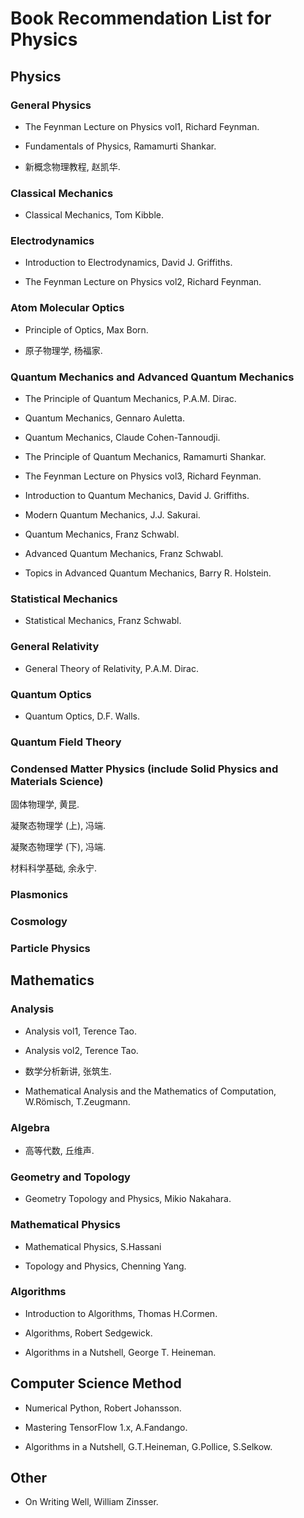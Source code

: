 # Book Recommendation List for Physics

## Physics

### General Physics

* The Feynman Lecture on Physics vol1, Richard Feynman.

* Fundamentals of Physics, Ramamurti Shankar.

* 新概念物理教程, 赵凯华.

### Classical Mechanics

* Classical Mechanics, Tom Kibble.

### Electrodynamics

* Introduction to Electrodynamics, David J. Griffiths.

* The Feynman Lecture on Physics vol2, Richard Feynman.

### Atom Molecular Optics

* Principle of Optics, Max Born.

* 原子物理学, 杨福家.

### Quantum Mechanics and Advanced Quantum Mechanics

* The Principle of Quantum Mechanics, P.A.M. Dirac.

* Quantum Mechanics, Gennaro Auletta.

* Quantum Mechanics, Claude Cohen-Tannoudji.

* The Principle of Quantum Mechanics, Ramamurti Shankar.

* The Feynman Lecture on Physics vol3, Richard Feynman.

* Introduction to Quantum Mechanics, David J. Griffiths.

* Modern Quantum Mechanics, J.J. Sakurai.

* Quantum Mechanics, Franz Schwabl.

* Advanced Quantum Mechanics, Franz Schwabl.

* Topics in Advanced Quantum Mechanics, Barry R. Holstein.

### Statistical Mechanics

* Statistical Mechanics, Franz Schwabl.

### General Relativity

* General Theory of Relativity, P.A.M. Dirac.

### Quantum Optics

* Quantum Optics, D.F. Walls.

### Quantum Field Theory

### Condensed Matter Physics (include Solid Physics and Materials Science)

固体物理学, 黄昆.

凝聚态物理学 (上), 冯端.

凝聚态物理学 (下), 冯端.

材料科学基础, 余永宁.

### Plasmonics

### Cosmology

### Particle Physics

## Mathematics

### Analysis

* Analysis vol1, Terence Tao.

* Analysis vol2, Terence Tao.

* 数学分析新讲, 张筑生.

* Mathematical Analysis and the Mathematics of Computation, W.Römisch, T.Zeugmann.

### Algebra

* 高等代数, 丘维声.

### Geometry and Topology

* Geometry Topology and Physics, Mikio Nakahara.

### Mathematical Physics

* Mathematical Physics, S.Hassani

* Topology and Physics, Chenning Yang.

### Algorithms

* Introduction to Algorithms, Thomas H.Cormen.

* Algorithms, Robert Sedgewick.

* Algorithms in a Nutshell, George T. Heineman.

## Computer Science Method

* Numerical Python, Robert Johansson.

* Mastering TensorFlow 1.x, A.Fandango.

* Algorithms in a Nutshell, G.T.Heineman, G.Pollice, S.Selkow.

## Other

* On Writing Well, William Zinsser.
